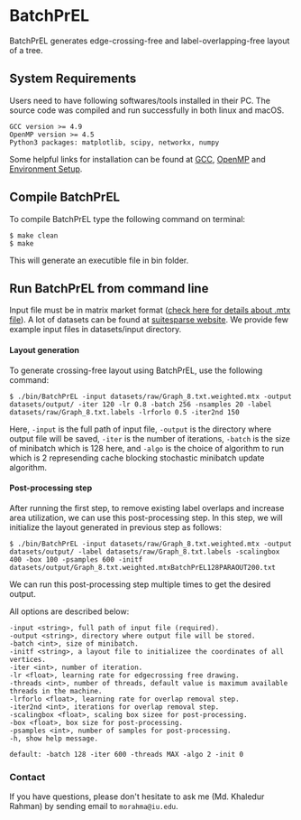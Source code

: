 # BatchPrEL
BatchPrEL generates edge-crossing-free and label-overlapping-free layout of a tree.

## System Requirements

Users need to have following softwares/tools installed in their PC. The source code was compiled and run successfully in both linux and macOS.
```
GCC version >= 4.9
OpenMP version >= 4.5
Python3 packages: matplotlib, scipy, networkx, numpy
```
Some helpful links for installation can be found at [GCC](https://gcc.gnu.org/install/), [OpenMP](https://clang-omp.github.io) and [Environment Setup](http://heather.cs.ucdavis.edu/~matloff/158/ToolsInstructions.html#compile_openmp).

## Compile BatchPrEL
To compile BatchPrEL type the following command on terminal:
```
$ make clean
$ make
```
This will generate an executible file in bin folder.

## Run BatchPrEL from command line

Input file must be in matrix market format ([check here for details about .mtx file](https://math.nist.gov/MatrixMarket/formats.html)). A lot of datasets can be found at [suitesparse website](https://sparse.tamu.edu). We provide few example input files in datasets/input directory. 

#### Layout generation ####
To generate crossing-free layout using BatchPrEL, use the following command:
```
$ ./bin/BatchPrEL -input datasets/raw/Graph_8.txt.weighted.mtx -output datasets/output/ -iter 120 -lr 0.8 -batch 256 -nsamples 20 -label datasets/raw/Graph_8.txt.labels -lrforlo 0.5 -iter2nd 150
```
Here, `-input` is the full path of input file, `-output` is the directory where output file will be saved, `-iter` is the number of iterations, `-batch` is the size of minibatch which is 128 here, and `-algo` is the choice of algorithm to run which is 2 represending cache blocking stochastic minibatch update algorithm. 

#### Post-processing step ####
After running the first step, to remove existing label overlaps and increase area utilization, we can use this post-processing step. In this step, we will initialize the layout generated in previous step as follows:
```
$ ./bin/BatchPrEL -input datasets/raw/Graph_8.txt.weighted.mtx -output datasets/output/ -label datasets/raw/Graph_8.txt.labels -scalingbox 400 -box 100 -psamples 600 -initf datasets/output/Graph_8.txt.weighted.mtxBatchPrEL128PARAOUT200.txt
```
We can run this post-processing step multiple times to get the desired output.

All options are described below:
```
-input <string>, full path of input file (required).
-output <string>, directory where output file will be stored.
-batch <int>, size of minibatch.
-initf <string>, a layout file to initializee the coordinates of all vertices.
-iter <int>, number of iteration.
-lr <float>, learning rate for edgecrossing free drawing.
-threads <int>, number of threads, default value is maximum available threads in the machine.
-lrforlo <float>, learning rate for overlap removal step.
-iter2nd <int>, iterations for overlap removal step.
-scalingbox <float>, scaling box sizee for post-processing.
-box <float>, box size for post-processing.
-psamples <int>, number of samples for post-processing.
-h, show help message.

default: -batch 128 -iter 600 -threads MAX -algo 2 -init 0
```

### Contact 
If you have questions, please don't hesitate to ask me (Md. Khaledur Rahman) by sending email to `morahma@iu.edu`.
